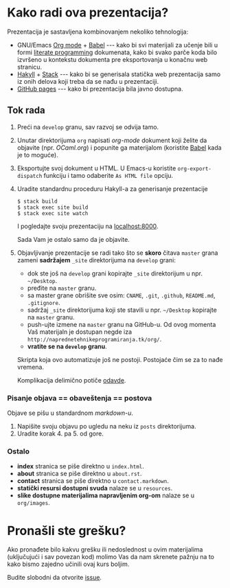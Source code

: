 # Kako radi ova prezentacija?

Prezentacija je sastavljena kombinovanjem nekoliko tehnologija:
- GNU/Emacs
  [Org mode](http://orgmode.org/) +
  [Babel](http://orgmode.org/worg/org-contrib/babel/) --- kako bi svi
  materijali za učenje bili u
  formi
  [literate programming](https://en.wikipedia.org/wiki/Literate_programming) dokumenata,
  kako bi svako parče koda bilo izvršeno u kontekstu dokumenta pre
  eksportovanja u konačnu web stranicu.
- [Hakyll](https://jaspervdj.be/hakyll/) +
  [Stack](https://docs.haskellstack.org/en/stable/README/) --- kako bi
  se generisala statička web prezentacija samo iz onih delova koji
  treba da se nađu u prezentaciji.
- [GitHub pages](https://pages.github.com/) --- kako bi prezentacija
  bila javno dostupna.

## Tok rada

1. Preći na `develop` granu, sav razvoj se odvija tamo.
2. Unutar direktorijuma `org` napisati *org-mode* dokument koji želite
   da objavite (npr. *OCaml.org*) i popunite ga materijalom
   (koristite [Babel](http://orgmode.org/worg/org-contrib/babel/) kada
   je to moguće).
3. Eksportujte svoj dokument u HTML. U Emacs-u koristite
   `org-export-dispatch` funkciju i tamo odaberite `As HTML file`
   opciju.
4. Uradite standardnu proceduru Hakyll-a za generisanje prezentacije


    ``` shell
    $ stack build
    $ stack exec site build
    $ stack exec site watch
    ```

    I pogledajte svoju prezentaciju na [localhost:8000](http://localhost:8000).

    Sada Vam je ostalo samo da je objavite.
5. Objavljivanje prezentacije se radi tako što se **skoro** čitava
   `master` grana zameni **sadržajem** `_site` direktorijuma na
   `develop` grani:

   - dok ste još na `develop` grani kopirajte `_site` direktorijum u
     npr. `~/Desktop`.
   - pređite na `master` granu.
   - sa master grane obrišite sve osim: `CNAME`, `.git`, `.github`,
     `README.md`, `.gitignore`.
   - sadržaj `_site` direktorijuma koji ste stavili u npr. `~/Desktop`
     kopirajte na `master` granu.
   - push-ujte izmene na `master` granu na GitHub-u. Od ovog momenta
     Vaš materijaln je dostupan negde iza
     `http://naprednetehnikeprogramiranja.tk/org/`.
   - **vratite se na `develop` granu**.

   Skripta koja ovo automatizuje još ne postoji. Postojaće čim se za
   to nađe vremena.

   Komplikacija delimično
   potiče
   [odavde](https://help.github.com/articles/configuring-a-publishing-source-for-github-pages/).

### Pisanje objava == obaveštenja == postova

Objave se pišu u standardnom *markdown-u*.

1. Napišite svoju objavu po ugledu na neku iz `posts` direktorijuma.
2. Uradite korak 4. pa 5. od gore.

### Ostalo

- **index** stranica se piše direktno u `index.html`.
- **about** stranica se piše direktno u `about.rst`.
- **contact** stranica se piše direktno u `contact.markdown`.
- **statički resursi dostupni svuda** nalaze se u `resources`.
- **slike dostupne materijalima napravljenim org-om** nalaze se u `org/images`.

# Pronašli ste grešku?

Ako pronađete bilo kakvu grešku ili nedoslednost u ovim materijalima
(uključujući i sav povezan kod) molimo Vas da nam skrenete pažnju na
to kako bismo zajedno učinili ovaj kurs boljim.

Budite slobodni da otvorite [issue](https://github.com/NapredneTehnikeProgramiranja/NapredneTehnikeProgramiranja.github.io/issues).
